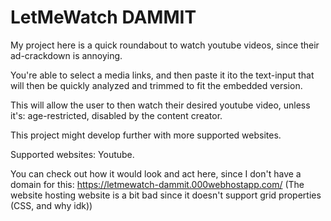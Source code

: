 # LetMeWatch DAMMIT

My project here is a quick roundabout to watch youtube videos, since their ad-crackdown is annoying.

You're able to select a media links, and then paste it ito the text-input that will then be quickly analyzed and trimmed to fit the embedded version.

This will allow the user to then watch their desired youtube video, unless it's: age-restricted, disabled by the content creator.

This project might develop further with more supported websites.

Supported websites:
Youtube.

You can check out how it would look and act here, since I don't have a domain for this: https://letmewatch-dammit.000webhostapp.com/
(The website hosting website is a bit bad since it doesn't support grid properties (CSS, and why idk))
